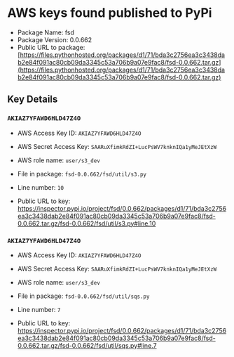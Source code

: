 # AWS keys found published to PyPi

* Package Name: fsd
* Package Version: 0.0.662
* Public URL to package: [https://files.pythonhosted.org/packages/d1/71/bda3c2756ea3c3438dab2e84f091ac80cb09da3345c53a706b9a07e9fac8/fsd-0.0.662.tar.gz](https://files.pythonhosted.org/packages/d1/71/bda3c2756ea3c3438dab2e84f091ac80cb09da3345c53a706b9a07e9fac8/fsd-0.0.662.tar.gz)

## Key Details

### `AKIAZ7YFAWD6HLD47Z4O`

* AWS Access Key ID: `AKIAZ7YFAWD6HLD47Z4O`
* AWS Secret Access Key: `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` 
* AWS role name: `user/s3_dev`
* File in package: `fsd-0.0.662/fsd/util/s3.py`
* Line number: `10`

* Public URL to key: https://inspector.pypi.io/project/fsd/0.0.662/packages/d1/71/bda3c2756ea3c3438dab2e84f091ac80cb09da3345c53a706b9a07e9fac8/fsd-0.0.662.tar.gz/fsd-0.0.662/fsd/util/s3.py#line.10



### `AKIAZ7YFAWD6HLD47Z4O`

* AWS Access Key ID: `AKIAZ7YFAWD6HLD47Z4O`
* AWS Secret Access Key: `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` 
* AWS role name: `user/s3_dev`
* File in package: `fsd-0.0.662/fsd/util/sqs.py`
* Line number: `7`

* Public URL to key: https://inspector.pypi.io/project/fsd/0.0.662/packages/d1/71/bda3c2756ea3c3438dab2e84f091ac80cb09da3345c53a706b9a07e9fac8/fsd-0.0.662.tar.gz/fsd-0.0.662/fsd/util/sqs.py#line.7


